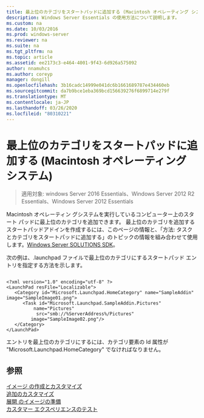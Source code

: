 ```yaml
---
title: 最上位のカテゴリをスタートパッドに追加する (Macintosh オペレーティング システム)
description: Windows Server Essentials の使用方法について説明します。
ms.custom: na
ms.date: 10/03/2016
ms.prod: windows-server
ms.reviewer: na
ms.suite: na
ms.tgt_pltfrm: na
ms.topic: article
ms.assetid: ee2173c3-e464-4001-9f43-6d926a575092
author: nnamuhcs
ms.author: coreyp
manager: dongill
ms.openlocfilehash: 3b16cadc14999e041dc6b1661689787e434460eb
ms.sourcegitcommit: da7b9bce1eba369bcd156639276f6899714e279f
ms.translationtype: MT
ms.contentlocale: ja-JP
ms.lasthandoff: 03/26/2020
ms.locfileid: "80310221"
---
```

# <a name="add-top-level-categories-to-the-launchpad-macintosh-operating-system"></a>最上位のカテゴリをスタートパッドに追加する (Macintosh オペレーティング システム)

>適用対象: windows Server 2016 Essentials、Windows Server 2012 R2 Essentials、Windows Server 2012 Essentials

Macintosh オペレーティン グシステムを実行しているコンピューター上のスタート パッドに最上位のカテゴリを追加できます。 最上位のカテゴリを追加するスタートパッドアドインを作成するには、このページの情報と、「方法: タスクとカテゴリをスタートパッドに追加する」のトピックの情報を組み合わせて使用します。[Windows Server SOLUTIONS SDK](https://go.microsoft.com/fwlink/?LinkID=248648)。  
  
 次の例は、.launchpad ファイルで最上位のカテゴリにするスタートパッド エントリを指定する方法を示します。  
  
```  
  
<?xml version="1.0" encoding="utf-8" ?>  
<LaunchPad resFile="Localizable">  
   <Category id="Microsoft.Launchpad.HomeCategory" name="SampleAddin"  image="SampleImage01.png">  
      <Task id="Microsoft.Launchpad.SampleAddin.Pictures"   
          name="Pictures"       
           src="smb://%ServerAddress%/Pictures"   
         image="SampleImage02.png"/>  
   </Category>  
</LaunchPad>  
```  
  
 エントリを最上位のカテゴリにするには、カテゴリ要素の Id 属性が "Microsoft.Launchpad.HomeCategory" でなければなりません。  
  
## <a name="see-also"></a>参照  
 [イメージ  の作成とカスタマイズ](Creating-and-Customizing-the-Image.md)  
 [追加のカスタマイズ](Additional-Customizations.md)   
 [展開  のイメージの準備](Preparing-the-Image-for-Deployment.md)  
 [カスタマー エクスペリエンスのテスト](Testing-the-Customer-Experience.md)
